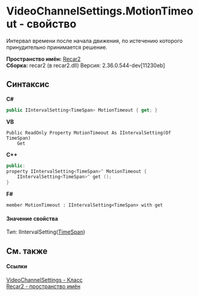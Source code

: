 # VideoChannelSettings.MotionTimeout - свойство
 

Интервал времени после начала движения, по истечению которого принудительно принимается решение.

**Пространство имён:**&nbsp;<a href="0dd0c505-07fc-c3e8-128c-d1a0701f2a29">Recar2</a><br />**Сборка:**&nbsp;recar2 (в recar2.dll) Версия: 2.36.0.544-dev[11230eb]

## Синтаксис

**C#**<br />
``` C#
public IIntervalSetting<TimeSpan> MotionTimeout { get; }
```

**VB**<br />
``` VB
Public ReadOnly Property MotionTimeout As IIntervalSetting(Of TimeSpan)
	Get
```

**C++**<br />
``` C++
public:
property IIntervalSetting<TimeSpan>^ MotionTimeout {
	IIntervalSetting<TimeSpan>^ get ();
}
```

**F#**<br />
``` F#
member MotionTimeout : IIntervalSetting<TimeSpan> with get

```


#### Значение свойства
Тип:&nbsp;IIntervalSetting(<a href="http://msdn2.microsoft.com/ru-ru/library/269ew577" target="_blank">TimeSpan</a>)

## См. также


#### Ссылки
<a href="e9c16317-8a46-c70d-6253-3004e99076b2">VideoChannelSettings - Класс</a><br /><a href="0dd0c505-07fc-c3e8-128c-d1a0701f2a29">Recar2 - пространство имён</a><br />